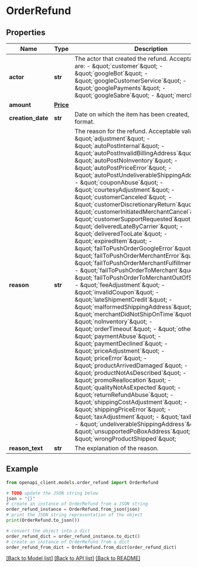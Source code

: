 # OrderRefund


## Properties

Name | Type | Description | Notes
------------ | ------------- | ------------- | -------------
**actor** | **str** | The actor that created the refund. Acceptable values are: - \&quot;&#x60;customer&#x60;\&quot; - \&quot;&#x60;googleBot&#x60;\&quot; - \&quot;&#x60;googleCustomerService&#x60;\&quot; - \&quot;&#x60;googlePayments&#x60;\&quot; - \&quot;&#x60;googleSabre&#x60;\&quot; - \&quot;&#x60;merchant&#x60;\&quot;  | [optional] 
**amount** | [**Price**](Price.md) |  | [optional] 
**creation_date** | **str** | Date on which the item has been created, in ISO 8601 format. | [optional] 
**reason** | **str** | The reason for the refund. Acceptable values are: - \&quot;&#x60;adjustment&#x60;\&quot; - \&quot;&#x60;autoPostInternal&#x60;\&quot; - \&quot;&#x60;autoPostInvalidBillingAddress&#x60;\&quot; - \&quot;&#x60;autoPostNoInventory&#x60;\&quot; - \&quot;&#x60;autoPostPriceError&#x60;\&quot; - \&quot;&#x60;autoPostUndeliverableShippingAddress&#x60;\&quot; - \&quot;&#x60;couponAbuse&#x60;\&quot; - \&quot;&#x60;courtesyAdjustment&#x60;\&quot; - \&quot;&#x60;customerCanceled&#x60;\&quot; - \&quot;&#x60;customerDiscretionaryReturn&#x60;\&quot; - \&quot;&#x60;customerInitiatedMerchantCancel&#x60;\&quot; - \&quot;&#x60;customerSupportRequested&#x60;\&quot; - \&quot;&#x60;deliveredLateByCarrier&#x60;\&quot; - \&quot;&#x60;deliveredTooLate&#x60;\&quot; - \&quot;&#x60;expiredItem&#x60;\&quot; - \&quot;&#x60;failToPushOrderGoogleError&#x60;\&quot; - \&quot;&#x60;failToPushOrderMerchantError&#x60;\&quot; - \&quot;&#x60;failToPushOrderMerchantFulfillmentError&#x60;\&quot; - \&quot;&#x60;failToPushOrderToMerchant&#x60;\&quot; - \&quot;&#x60;failToPushOrderToMerchantOutOfStock&#x60;\&quot; - \&quot;&#x60;feeAdjustment&#x60;\&quot; - \&quot;&#x60;invalidCoupon&#x60;\&quot; - \&quot;&#x60;lateShipmentCredit&#x60;\&quot; - \&quot;&#x60;malformedShippingAddress&#x60;\&quot; - \&quot;&#x60;merchantDidNotShipOnTime&#x60;\&quot; - \&quot;&#x60;noInventory&#x60;\&quot; - \&quot;&#x60;orderTimeout&#x60;\&quot; - \&quot;&#x60;other&#x60;\&quot; - \&quot;&#x60;paymentAbuse&#x60;\&quot; - \&quot;&#x60;paymentDeclined&#x60;\&quot; - \&quot;&#x60;priceAdjustment&#x60;\&quot; - \&quot;&#x60;priceError&#x60;\&quot; - \&quot;&#x60;productArrivedDamaged&#x60;\&quot; - \&quot;&#x60;productNotAsDescribed&#x60;\&quot; - \&quot;&#x60;promoReallocation&#x60;\&quot; - \&quot;&#x60;qualityNotAsExpected&#x60;\&quot; - \&quot;&#x60;returnRefundAbuse&#x60;\&quot; - \&quot;&#x60;shippingCostAdjustment&#x60;\&quot; - \&quot;&#x60;shippingPriceError&#x60;\&quot; - \&quot;&#x60;taxAdjustment&#x60;\&quot; - \&quot;&#x60;taxError&#x60;\&quot; - \&quot;&#x60;undeliverableShippingAddress&#x60;\&quot; - \&quot;&#x60;unsupportedPoBoxAddress&#x60;\&quot; - \&quot;&#x60;wrongProductShipped&#x60;\&quot;  | [optional] 
**reason_text** | **str** | The explanation of the reason. | [optional] 

## Example

```python
from openapi_client.models.order_refund import OrderRefund

# TODO update the JSON string below
json = "{}"
# create an instance of OrderRefund from a JSON string
order_refund_instance = OrderRefund.from_json(json)
# print the JSON string representation of the object
print(OrderRefund.to_json())

# convert the object into a dict
order_refund_dict = order_refund_instance.to_dict()
# create an instance of OrderRefund from a dict
order_refund_from_dict = OrderRefund.from_dict(order_refund_dict)
```
[[Back to Model list]](../README.md#documentation-for-models) [[Back to API list]](../README.md#documentation-for-api-endpoints) [[Back to README]](../README.md)



